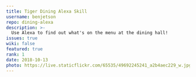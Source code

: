 ```yaml
---
title: Tiger Dining Alexa Skill
username: benjetson
repo: dining-alexa
description: >-
  Use Alexa to find out what's on the menu at the dining hall!
issues: true
wiki: false
featured: true
rank: 1
date: 2018-10-13
photo: https://live.staticflickr.com/65535/49692245241_a2b4aec229_w.jpg
---
```


